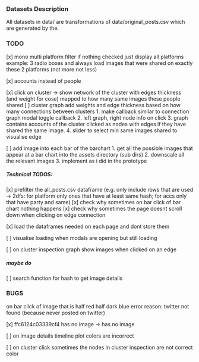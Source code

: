 ### Datasets Description
All datasets in data/ are transformations of data/original_posts.csv which are generated by the.

### TODO


[x] mono multi platform filter if nothing checked just display all platforms example: 3 radio boxes and always load images that were shared on exactly these 2 platforms (not more not less)

[x] accounts instead of people

[x] click on cluster -> show network of the cluster with edges thickness (and weight for cose) mapped to how many same images these people shared [ ] cluster graph add weights and edge thickness based on how many connections between clusters
    1. make callback similar to connection graph modal toggle callback
    2. left graph, right node info on click
    3. graph contains accounts of the cluster clicked as nodes with edges if they have shared the same image. 
    4. slider to select min same images shared to visualise edge

[ ] add image into each bar of the barchart
    1. get all the possible images that appear at a bar chart into the assets directory (sub dirs)
    2. downscale all the relevant images
    3. implement as i did in the prototype

##### Technical TODOS: 
[x] prefilter the all_posts.csv dataframe (e.g. only include rows that are used -> 2dfs: for platform only ones that have at least same hash; for accs only that have party and same)
[x] check why sometimes on bar click of bar chart nothing happens
[x] check why sometimes the page doesnt scroll down when clicking on edge connection

[x] load the dataframes needed on each page and dont store them

[ ] visualise loading when modals are opening but still loading

[ ] on cluster inspection graph show images when clicked on an edge


##### maybe do

[ ] search function for hash to get image details

### BUGS
on bar click of image that is half red half dark blue error
reason: twitter not found (because never posted on twitter)

[x] ffc6124c03339cf4 has no image -> has no image

[ ] on image details timeline plot colors are incorrect

[ ] on cluster click sometimes the nodes in cluster inspection are not correct color